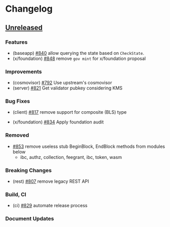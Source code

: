<!--
Guiding Principles:

Changelogs are for humans, not machines.
There should be an entry for every single version.
The same types of changes should be grouped.
Versions and sections should be linkable.
The latest version comes first.
The release date of each version is displayed.
Mention whether you follow Semantic Versioning.

Usage:

Change log entries are to be added to the Unreleased section under the
appropriate stanza (see below). Each entry should ideally include a tag and
the Github issue reference in the following format:

* (<tag>) \#<issue-number> message

The issue numbers will later be link-ified during the release process so you do
not have to worry about including a link manually, but you can if you wish.

Types of changes (Stanzas):

"Features" for new features.
"Improvements" for changes in existing functionality.
"Deprecated" for soon-to-be removed features.
"Bug Fixes" for any bug fixes.
"Client Breaking" for breaking Protobuf, gRPC and REST routes used by end-users.
"CLI Breaking" for breaking CLI commands.
"API Breaking" for breaking exported APIs used by developers building on SDK.
"State Machine Breaking" for any changes that result in a different AppState given same genesisState and txList.
Ref: https://keepachangelog.com/en/1.0.0/
-->

# Changelog

## [Unreleased](https://github.com/line/lbm-sdk/compare/v0.46.0...HEAD)

### Features
* (baseapp) [\#840](https://github.com/line/lbm-sdk/pull/840) allow querying the state based on `CheckState`.
* (x/foundation) [\#848](https://github.com/line/lbm-sdk/pull/848) remove `gov mint` for x/foundation proposal

### Improvements
* (cosmovisor) [\#792](https://github.com/line/lbm-sdk/pull/792) Use upstream's cosmovisor
* (server) [\#821](https://github.com/line/lbm-sdk/pull/821) Get validator pubkey considering KMS

### Bug Fixes
* (client) [\#817](https://github.com/line/lbm-sdk/pull/817) remove support for composite (BLS) type

* (x/foundation) [#834](https://github.com/line/lbm-sdk/pull/834) Apply foundation audit

### Removed
* [\#853](https://github.com/line/lbm-sdk/pull/853) remove useless stub BeginBlock, EndBlock methods from modules below
  * ibc, authz, collection, feegrant, ibc, token, wasm

### Breaking Changes
* (rest) [\#807](https://github.com/line/lbm-sdk/pull/807) remove legacy REST API

### Build, CI
* (ci) [\#829](https://github.com/line/lbm-sdk/pull/829) automate release process

### Document Updates
